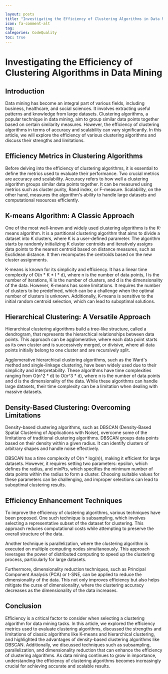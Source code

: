 ```yaml
---

layout: posts
title: "Investigating the Efficiency of Clustering Algorithms in Data Mining"
icon: fa-comment-alt
tag:      
categories: CodeQuality
toc: true
---
```




# Investigating the Efficiency of Clustering Algorithms in Data Mining

## Introduction

Data mining has become an integral part of various fields, including business, healthcare, and social sciences. It involves extracting useful patterns and knowledge from large datasets. Clustering algorithms, a popular technique in data mining, aim to group similar data points together based on certain similarity measures. However, the efficiency of clustering algorithms in terms of accuracy and scalability can vary significantly. In this article, we will explore the efficiency of various clustering algorithms and discuss their strengths and limitations.

## Efficiency Metrics in Clustering Algorithms

Before delving into the efficiency of clustering algorithms, it is essential to define the metrics used to evaluate their performance. Two crucial metrics are accuracy and scalability. Accuracy refers to how well a clustering algorithm groups similar data points together. It can be measured using metrics such as cluster purity, Rand index, or F-measure. Scalability, on the other hand, measures the algorithm's ability to handle large datasets and computational resources efficiently.

## K-means Algorithm: A Classic Approach

One of the most well-known and widely used clustering algorithms is the K-means algorithm. It is a partitional clustering algorithm that aims to divide a dataset into K clusters, where K is a user-defined parameter. The algorithm starts by randomly initializing K cluster centroids and iteratively assigns data points to the nearest centroid based on distance measures, such as Euclidean distance. It then recomputes the centroids based on the new cluster assignments.

K-means is known for its simplicity and efficiency. It has a linear time complexity of O(n * K * I * d), where n is the number of data points, I is the number of iterations, K is the number of clusters, and d is the dimensionality of the data. However, K-means has some limitations. It requires the number of clusters to be predefined, which can be a challenge when the optimal number of clusters is unknown. Additionally, K-means is sensitive to the initial random centroid selection, which can lead to suboptimal solutions.

## Hierarchical Clustering: A Versatile Approach

Hierarchical clustering algorithms build a tree-like structure, called a dendrogram, that represents the hierarchical relationships between data points. This approach can be agglomerative, where each data point starts as its own cluster and is successively merged, or divisive, where all data points initially belong to one cluster and are recursively split.

Agglomerative hierarchical clustering algorithms, such as the Ward's method and single-linkage clustering, have been widely used due to their simplicity and interpretability. These algorithms have time complexities ranging from O(n^2 * d) to O(n^3 * d), where n is the number of data points and d is the dimensionality of the data. While these algorithms can handle large datasets, their time complexity can be a limitation when dealing with massive datasets.

## Density-Based Clustering: Overcoming Limitations

Density-based clustering algorithms, such as DBSCAN (Density-Based Spatial Clustering of Applications with Noise), overcome some of the limitations of traditional clustering algorithms. DBSCAN groups data points based on their density within a given radius. It can identify clusters of arbitrary shapes and handle noise effectively.

DBSCAN has a time complexity of O(n * log(n)), making it efficient for large datasets. However, it requires setting two parameters: epsilon, which defines the radius, and minPts, which specifies the minimum number of data points within the radius to form a cluster. Choosing suitable values for these parameters can be challenging, and improper selections can lead to suboptimal clustering results.

## Efficiency Enhancement Techniques

To improve the efficiency of clustering algorithms, various techniques have been proposed. One such technique is subsampling, which involves selecting a representative subset of the dataset for clustering. This approach reduces computational costs while attempting to preserve the overall structure of the data.

Another technique is parallelization, where the clustering algorithm is executed on multiple computing nodes simultaneously. This approach leverages the power of distributed computing to speed up the clustering process, particularly for large datasets.

Furthermore, dimensionality reduction techniques, such as Principal Component Analysis (PCA) or t-SNE, can be applied to reduce the dimensionality of the data. This not only improves efficiency but also helps mitigate the curse of dimensionality, where the clustering accuracy decreases as the dimensionality of the data increases.

## Conclusion

Efficiency is a critical factor to consider when selecting a clustering algorithm for data mining tasks. In this article, we explored the efficiency metrics used to evaluate clustering algorithms, discussed the strengths and limitations of classic algorithms like K-means and hierarchical clustering, and highlighted the advantages of density-based clustering algorithms like DBSCAN. Additionally, we discussed techniques such as subsampling, parallelization, and dimensionality reduction that can enhance the efficiency of clustering algorithms. As data mining continues to grow in importance, understanding the efficiency of clustering algorithms becomes increasingly crucial for achieving accurate and scalable results.